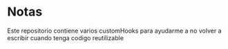 # Notas

Este repositorio contiene varios customHooks para ayudarme a no volver a escribir cuando tenga codigo reutilizable
